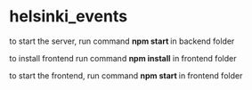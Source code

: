 # helsinki_events
to start the server, run command <strong> npm start </strong> in backend folder 

to install frontend run command <strong> npm install</strong> in frontend folder

to start the frontend, run command <strong> npm start </strong> in frontend folder
